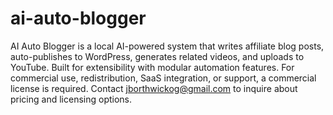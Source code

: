 # ai-auto-blogger
AI Auto Blogger is a local AI-powered system that writes affiliate blog posts, auto-publishes to WordPress, generates related videos, and uploads to YouTube. Built for extensibility with modular automation features.
For commercial use, redistribution, SaaS integration, or support, a commercial license is required.
Contact jborthwickog@gmail.com to inquire about pricing and licensing options.
